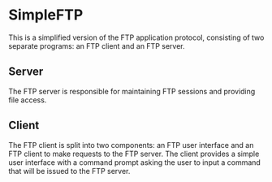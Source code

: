 # SimpleFTP
This is a simplified version of the FTP application protocol, consisting of two separate programs: an FTP client and an FTP server.

## Server
The FTP server is responsible for maintaining FTP sessions and providing file access. 

## Client
The FTP client is split into two components: an FTP user interface and an FTP client to make requests to the FTP server. The client provides a simple user interface with a command prompt asking the user to input a command that will be issued to the FTP server.
